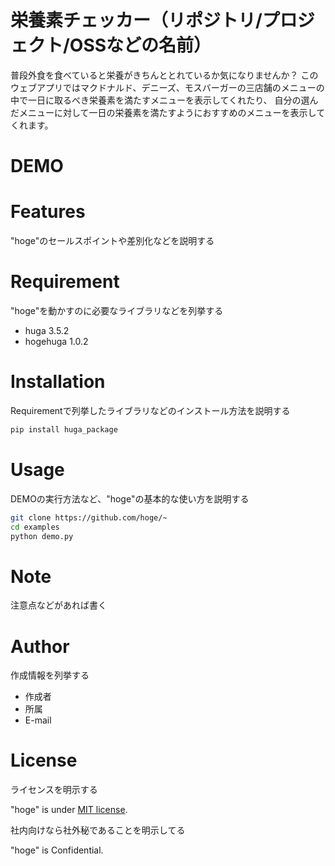 # 栄養素チェッカー（リポジトリ/プロジェクト/OSSなどの名前）
 
普段外食を食べていると栄養がきちんととれているか気になりませんか？
このウェブアプリではマクドナルド、デニーズ、モスバーガーの三店舗のメニューの中で一日に取るべき栄養素を満たすメニューを表示してくれたり、
自分の選んだメニューに対して一日の栄養素を満たすようにおすすめのメニューを表示してくれます。
 
# DEMO
 

 
# Features
 
"hoge"のセールスポイントや差別化などを説明する
 
# Requirement
 
"hoge"を動かすのに必要なライブラリなどを列挙する
 
* huga 3.5.2
* hogehuga 1.0.2
 
# Installation
 
Requirementで列挙したライブラリなどのインストール方法を説明する
 
```bash
pip install huga_package
```
 
# Usage
 
DEMOの実行方法など、"hoge"の基本的な使い方を説明する
 
```bash
git clone https://github.com/hoge/~
cd examples
python demo.py
```
 
# Note
 
注意点などがあれば書く
 
# Author
 
作成情報を列挙する
 
* 作成者
* 所属
* E-mail
 
# License
ライセンスを明示する
 
"hoge" is under [MIT license](https://en.wikipedia.org/wiki/MIT_License).
 
社内向けなら社外秘であることを明示してる
 
"hoge" is Confidential.

